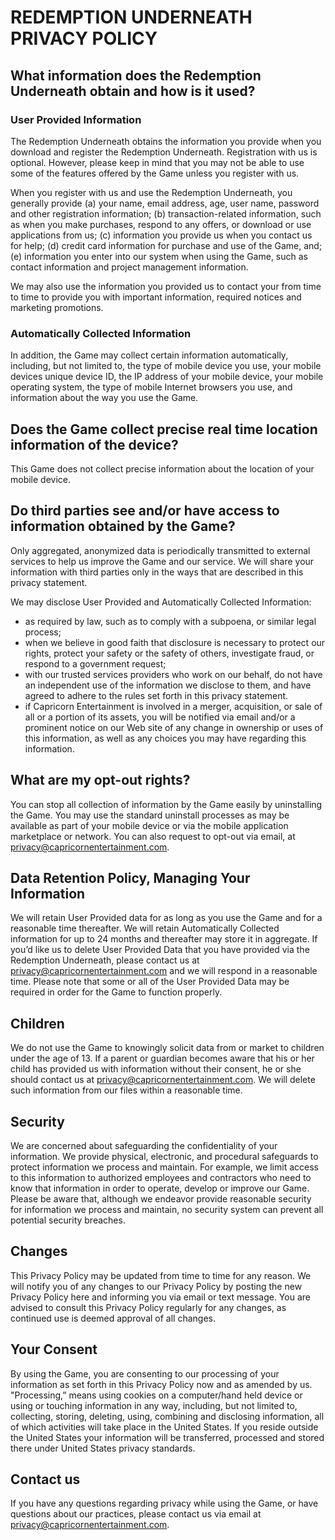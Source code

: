 # REDEMPTION UNDERNEATH PRIVACY POLICY

## What information does the Redemption Underneath obtain and how is it used?

### User Provided Information 

The Redemption Underneath obtains the information you provide when you download and register the Redemption Underneath. Registration with us is optional. However, please keep in mind that you may not be able to use some of the features offered by the Game unless you register with us.

When you register with us and use the Redemption Underneath, you generally provide (a) your name, email address, age, user name, password and other registration information; (b) transaction-related information, such as when you make purchases, respond to any offers, or download or use applications from us; (c) information you provide us when you contact us for help; (d) credit card information for purchase and use of the Game, and; (e) information you enter into our system when using the Game, such as contact information and project management information.

We may also use the information you provided us to contact your from time to time to provide you with important information, required notices and marketing promotions.

### Automatically Collected Information

In addition, the Game may collect certain information automatically, including, but not limited to, the type of mobile device you use, your mobile devices unique device ID, the IP address of your mobile device, your mobile operating system, the type of mobile Internet browsers you use, and information about the way you use the Game. 
 
 ## Does the Game collect precise real time location information of the device?
 
 This Game does not collect precise information about the location of your mobile device.
 
 ## Do third parties see and/or have access to information obtained by the Game?
 
 Only aggregated, anonymized data is periodically transmitted to external services to help us improve the Game and our service. We will share your information with third parties only in the ways that are described in this privacy statement.
 
 We may disclose User Provided and Automatically Collected Information:
 - as required by law, such as to comply with a subpoena, or similar legal process;
 - when we believe in good faith that disclosure is necessary to protect our rights, protect your safety or the safety of others, investigate fraud, or respond to a government request;
 - with our trusted services providers who work on our behalf, do not have an independent use of the information we disclose to them, and have agreed to adhere to the rules set forth in this privacy statement.
 - if Capricorn Entertainment is involved in a merger, acquisition, or sale of all or a portion of its assets, you will be notified via email and/or a prominent notice on our Web site of any change in ownership or uses of this information, as well as any choices you may have regarding this information.
 
 ## What are my opt-out rights?
 
 You can stop all collection of information by the Game easily by uninstalling the Game. You may use the standard uninstall processes as may be available as part of your mobile device or via the mobile application marketplace or network. You can also request to opt-out via email, at privacy@capricornentertainment.com.
 
 ## Data Retention Policy, Managing Your Information
 
 We will retain User Provided data for as long as you use the Game and for a reasonable time thereafter. We will retain Automatically Collected information for up to 24 months and thereafter may store it in aggregate. If you’d like us to delete User Provided Data that you have provided via the Redemption Underneath, please contact us at privacy@capricornentertainment.com and we will respond in a reasonable time. Please note that some or all of the User Provided Data may be required in order for the Game to function properly.
 
 ## Children
 
 We do not use the Game to knowingly solicit data from or market to children under the age of 13. If a parent or guardian becomes aware that his or her child has provided us with information without their consent, he or she should contact us at privacy@capricornentertainment.com. We will delete such information from our files within a reasonable time.
 
 ## Security
 
 We are concerned about safeguarding the confidentiality of your information. We provide physical, electronic, and procedural safeguards to protect information we process and maintain. For example, we limit access to this information to authorized employees and contractors who need to know that information in order to operate, develop or improve our Game. Please be aware that, although we endeavor provide reasonable security for information we process and maintain, no security system can prevent all potential security breaches.
 
 ## Changes
 
 This Privacy Policy may be updated from time to time for any reason. We will notify you of any changes to our Privacy Policy by posting the new Privacy Policy here and informing you via email or text message. You are advised to consult this Privacy Policy regularly for any changes, as continued use is deemed approval of all changes.
 
 ## Your Consent
 
 By using the Game, you are consenting to our processing of your information as set forth in this Privacy Policy now and as amended by us. "Processing,” means using cookies on a computer/hand held device or using or touching information in any way, including, but not limited to, collecting, storing, deleting, using, combining and disclosing information, all of which activities will take place in the United States. If you reside outside the United States your information will be transferred, processed and stored there under United States privacy standards. 
 
 ## Contact us
 
 If you have any questions regarding privacy while using the Game, or have questions about our practices, please contact us via email at privacy@capricornentertainment.com.
 
